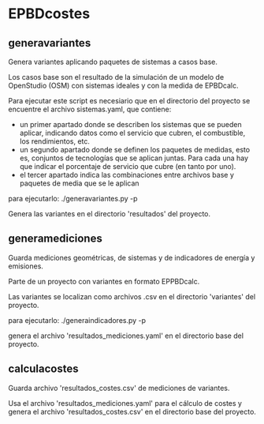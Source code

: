EPBDcostes
==========

generavariantes
---------------

Genera variantes aplicando paquetes de sistemas a casos base.

Los casos base son el resultado de la simulación de un modelo de OpenStudio (OSM) con sistemas ideales y
con la medida de EPBDcalc.

Para ejecutar este script es necesiario que en el directorio del proyecto se encuentre el archivo sistemas.yaml, que contiene:

- un primer apartado donde se describen los sistemas que se pueden aplicar,
  indicando datos como el servicio que cubren, el combustible, los rendimientos, etc.
- un segundo apartado donde se definen los paquetes de medidas,
  esto es, conjuntos de tecnologías que se aplican juntas.
  Para cada una hay que indicar el porcentaje de servicio que cubre (en tanto por uno).
- el tercer apartado indica las combinaciones entre archivos base y paquetes de media que se le aplican

para ejecutarlo: ./generavariantes.py -p <nombre del proyecto>

Genera las variantes en el directorio 'resultados' del proyecto.

generamediciones
----------------

Guarda mediciones geométricas, de sistemas y de indicadores de energía y emisiones.

Parte de un proyecto con variantes en formato EPPBDcalc.

Las variantes se localizan como archivos .csv en el directorio 'variantes' del proyecto.

para ejecutarlo: ./generaindicadores.py -p <nombre del proyecto>

genera el archivo 'resultados_mediciones.yaml' en el directorio base del proyecto.

calculacostes
-------------

Guarda archivo 'resultados_costes.csv' de mediciones de variantes.

Usa el archivo 'resultados_mediciones.yaml' para el cálculo de costes y genera el archivo
'resultados_costes.csv' en el directorio base del proyecto.

